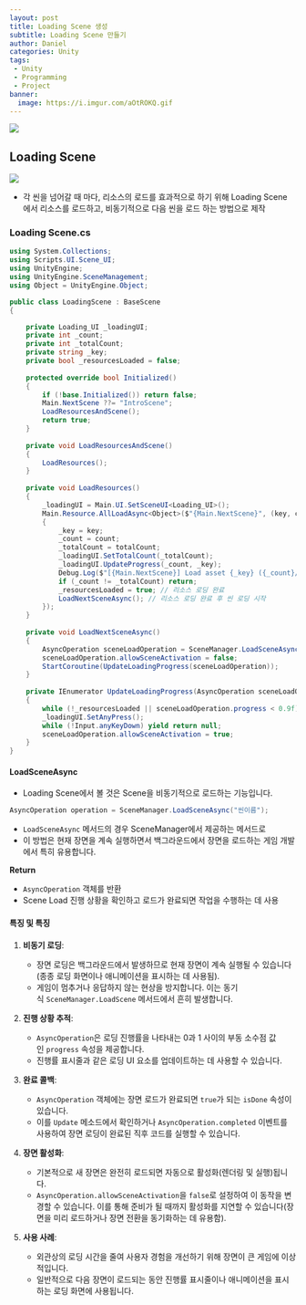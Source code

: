 ```yaml
---
layout: post
title: Loading Scene 생성
subtitle: Loading Scene 만들기
author: Daniel
categories: Unity
tags: 
 - Unity
 - Programming
 - Project
banner:
  image: https://i.imgur.com/aOtROKQ.gif
---
```

![](https://teamsparta.notion.site/image/https%3A%2F%2Fs3-us-west-2.amazonaws.com%2Fsecure.notion-static.com%2F573d499f-80ac-4e49-a243-d5079503ca40%2F3.png?table=block&id=d5e15def-1ac2-420f-9c62-49b36a9a637e&spaceId=83c75a39-3aba-4ba4-a792-7aefe4b07895&width=2000&userId=&cache=v2)

Loading Scene
--

![](https://i.imgur.com/aOtROKQ.gif)

- 각 씬을 넘어갈 때 마다, 리소스의 로드를 효과적으로 하기 위해 Loading Scene 에서 리소스를 로드하고, 비동기적으로 다음 씬을 로드 하는 방법으로 제작
### Loading Scene.cs

```csharp
using System.Collections;  
using Scripts.UI.Scene_UI;  
using UnityEngine;  
using UnityEngine.SceneManagement;  
using Object = UnityEngine.Object;  

public class LoadingScene : BaseScene  
{  

	private Loading_UI _loadingUI;  
	private int _count;  
	private int _totalCount;  
	private string _key;  
	private bool _resourcesLoaded = false;   
	
	protected override bool Initialized()  
	{            
		if (!base.Initialized()) return false;  
		Main.NextScene ??= "IntroScene";  
		LoadResourcesAndScene();  
		return true;  
	}  
	
	private void LoadResourcesAndScene()  
	{            
		LoadResources();  
	}  
	
	private void LoadResources()  
	{            
		_loadingUI = Main.UI.SetSceneUI<Loading_UI>();  
		Main.Resource.AllLoadAsync<Object>($"{Main.NextScene}", (key, count, totalCount) =>  
		{  
			_key = key;  
			_count = count;  
			_totalCount = totalCount;  
			_loadingUI.SetTotalCount(_totalCount);  
			_loadingUI.UpdateProgress(_count, _key);  
			Debug.Log($"[{Main.NextScene}] Load asset {_key} ({_count}/{_totalCount})");  
			if (_count != _totalCount) return;  
			_resourcesLoaded = true; // 리소스 로딩 완료  
			LoadNextSceneAsync(); // 리소스 로딩 완료 후 씬 로딩 시작  
		});  
	}  
	
	private void LoadNextSceneAsync()  
	{            
		AsyncOperation sceneLoadOperation = SceneManager.LoadSceneAsync(Main.NextScene);  
		sceneLoadOperation.allowSceneActivation = false;  
		StartCoroutine(UpdateLoadingProgress(sceneLoadOperation));  
	}  
	
	private IEnumerator UpdateLoadingProgress(AsyncOperation sceneLoadOperation)  
	{            
		while (!_resourcesLoaded || sceneLoadOperation.progress < 0.9f) yield return null;  
		_loadingUI.SetAnyPress();  
		while (!Input.anyKeyDown) yield return null;  
		sceneLoadOperation.allowSceneActivation = true;  
	}    
}
```

#### LoadSceneAsync

- Loading Scene에서 볼 것은 Scene을 비동기적으로 로드하는 기능입니다.

```csharp
AsyncOperation operation = SceneManager.LoadSceneAsync("씬이름"); 
```

- `LoadSceneAsync` 메서드의 경우 SceneManager에서 제공하는 메서드로 
- 이 방법은 현재 장면을 계속 실행하면서 백그라운드에서 장면을 로드하는 게임 개발에서 특히 유용합니다.

**Return**
- `AsyncOperation` 객체를 반환
- Scene Load 진행 상황을 확인하고 로드가 완료되면 작업을 수행하는 데 사용

#### 특징 및 특징

1. **비동기 로딩**:
    - 장면 로딩은 백그라운드에서 발생하므로 현재 장면이 계속 실행될 수 있습니다(종종 로딩 화면이나 애니메이션을 표시하는 데 사용됨).
    - 게임이 멈추거나 응답하지 않는 현상을 방지합니다. 이는 동기식 `SceneManager.LoadScene` 메서드에서 흔히 발생합니다.

2. **진행 상황 추적**:
    
    - `AsyncOperation`은 로딩 진행률을 나타내는 0과 1 사이의 부동 소수점 값인 `progress` 속성을 제공합니다.
    - 진행률 표시줄과 같은 로딩 UI 요소를 업데이트하는 데 사용할 수 있습니다.

3. **완료 콜백**:
    
    - `AsyncOperation` 객체에는 장면 로드가 완료되면 `true`가 되는 `isDone` 속성이 있습니다.
    - 이를 `Update` 메소드에서 확인하거나 `AsyncOperation.completed` 이벤트를 사용하여 장면 로딩이 완료된 직후 코드를 실행할 수 있습니다.

4. **장면 활성화**:
    
    - 기본적으로 새 장면은 완전히 로드되면 자동으로 활성화(렌더링 및 실행)됩니다.
    - `AsyncOperation.allowSceneActivation`을 `false`로 설정하여 이 동작을 변경할 수 있습니다. 이를 통해 준비가 될 때까지 활성화를 지연할 수 있습니다(장면을 미리 로드하거나 장면 전환을 동기화하는 데 유용함).

5. **사용 사례**:
    
    - 외관상의 로딩 시간을 줄여 사용자 경험을 개선하기 위해 장면이 큰 게임에 이상적입니다.
    - 일반적으로 다음 장면이 로드되는 동안 진행률 표시줄이나 애니메이션을 표시하는 로딩 화면에 사용됩니다.


